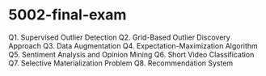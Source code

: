 # 5002-final-exam
Q1. Supervised Outlier Detection 
Q2. Grid-Based Outlier Discovery Approach
Q3. Data Augmentation
Q4. Expectation-Maximization Algorithm
Q5. Sentiment Analysis and Opinion Mining
Q6. Short Video Classification
Q7. Selective Materialization Problem
Q8. Recommendation System 
